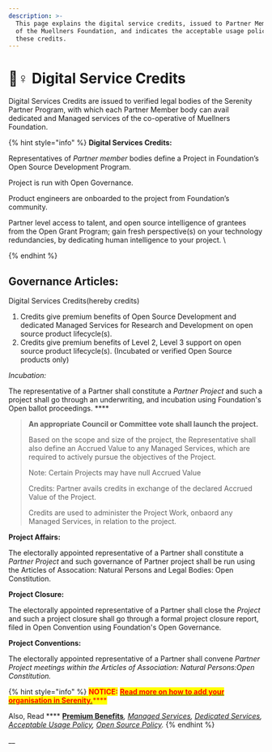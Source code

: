 ```yaml
---
description: >-
  This page explains the digital service credits, issued to Partner Member body
  of the Muellners Foundation, and indicates the acceptable usage policy of
  these credits.
---
```


# 🧘♀ Digital Service Credits

Digital Services Credits are issued to verified legal bodies of the Serenity Partner Program, with which each Partner Member body can avail dedicated and Managed services of the co-operative of Muellners Foundation.&#x20;

{% hint style="info" %}
**Digital Services Credits:**

Representatives of _Partner member_ bodies define a Project in Foundation’s Open Source Development Program.&#x20;

Project is run with Open Governance.

Product engineers are onboarded to the project from Foundation’s community.

Partner level access to talent, and open source intelligence of grantees from the Open Grant Program; gain fresh perspective(s) on your technology redundancies, by dedicating human intelligence to your project.  \

{% endhint %}

## Governance Articles:

Digital Services Credits(hereby credits)

1. Credits give premium benefits of Open Source Development and dedicated Managed Services for Research and Development on open source product lifecycle(s).
2. Credits give premium benefits of Level 2, Level 3 support on open source product lifecycle(s). (Incubated or verified Open Source products only)

_Incubation:_

The representative of a Partner shall constitute a _Partner Project_ and such a project shall go through an underwriting, and incubation using Foundation's Open ballot proceedings. ****&#x20;

> **An appropriate Council or Committee vote shall launch the project.**
>
> Based on the scope and size of the project, the Representative shall also define an Accrued Value to any Managed Services, which are required to actively pursue the objectives of the Project.
>
> Note: Certain Projects may have null Accrued Value&#x20;
>
> Credits: Partner avails credits in exchange of the declared Accrued Value of the Project.
>
> Credits are used to administer the Project Work, onbaord any Managed Services, in relation to the project.

**Project Affairs:**&#x20;

The electorally appointed representative of a Partner shall constitute a _Partner Project_ and such governance of Partner project shall be run using the Articles of Assocation: Natural Persons and Legal Bodies: Open Constitution.

**Project Closure:**&#x20;

The electorally appointed representative of a Partner shall close the _Project_ and such a project closure shall go through a formal project closure report, filed in Open Convention using Foundation's Open Governance.

**Project Conventions:**&#x20;

The electorally appointed representative of a Partner shall convene _Partner Project meetings within the Articles of Association: Natural Persons:Open Constitution._

{% hint style="info" %}
<mark style="color:red;">**NOTICE:**</mark> <mark style="color:red;"></mark><mark style="color:red;"></mark> [<mark style="color:red;">**Read more on how to add your organisation in Serenity.**</mark>](https://docs.muellnersfoundation.info/serenity-partner-program/join-program)<mark style="color:red;">****</mark>

Also, <mark style="color:red;"></mark> Read  ****  [**Premium Benefits**](https://docs.muellnersfoundation.info/serenity-partner-program/premium-benefits)_,_ [_Managed Services_](https://docs.muellnersfoundation.info/serenity-partner-program/managed-services)_,_ [_Dedicated Services_](https://docs.muellnersfoundation.info/serenity-partner-program/dedicated-services)_,_ [_Acceptable Usage Policy_](../open-source-policies/acceptable-usage-policy.md)_,_ [_Open Source Policy_](../open-source-policies/open-source-usage-and-delivery-policies.md)_._
{% endhint %}

__
